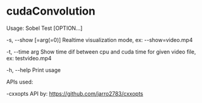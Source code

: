 # cudaConvolution
Usage:
  Sobel Test [OPTION...]


  -s, --show [=arg(=0)]  Realtime visualization mode, ex: --show=video.mp4
  
  -t, --time arg         Show time dif between cpu and cuda time for given
                         video file, ex: testvideo.mp4
                         
  -h, --help             Print usage

APIs used:

 -cxxopts API by: https://github.com/jarro2783/cxxopts
